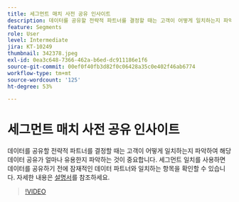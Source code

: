 ```yaml
---
title: 세그먼트 매치 사전 공유 인사이트
description: 데이터를 공유할 전략적 파트너를 결정할 때는 고객이 어떻게 일치하는지 파악하여 해당 데이터 공유가 얼마나 유용한지 파악하는 것이 중요합니다. 세그먼트 일치 를 사용하면 데이터를 공유하기 전에 잠재적인 데이터 파트너와 일치하는 항목을 확인하고 해당 파트너와 양방향 데이터 공유를 완료할 수 있습니다.
feature: Segments
role: User
level: Intermediate
jira: KT-10249
thumbnail: 342378.jpeg
exl-id: 0ea3c648-7366-462a-b6ed-dc911186e1f6
source-git-commit: 00ef0f40fb3d82f0c06428a35c0e402f46ab6774
workflow-type: tm+mt
source-wordcount: '125'
ht-degree: 53%

---
```


# 세그먼트 매치 사전 공유 인사이트

데이터를 공유할 전략적 파트너를 결정할 때는 고객이 어떻게 일치하는지 파악하여 해당 데이터 공유가 얼마나 유용한지 파악하는 것이 중요합니다. 세그먼트 일치를 사용하면 데이터를 공유하기 전에 잠재적인 데이터 파트너와 일치하는 항목을 확인할 수 있습니다. 자세한 내용은 [설명서](https://experienceleague.adobe.com/docs/experience-platform/segmentation/ui/segment-match/overview.html?lang=ko)를 참조하세요.

>[!VIDEO](https://video.tv.adobe.com/v/342378/?learn=on)
